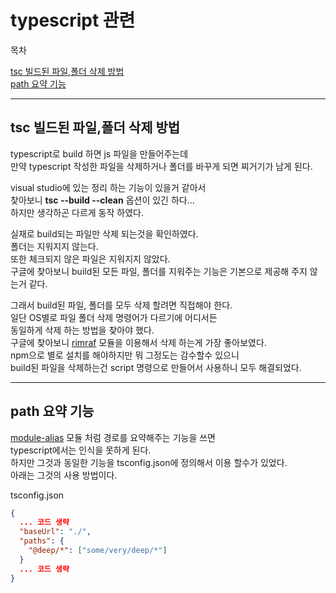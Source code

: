 # typescript 관련

목차

[tsc 빌드된 파일,폴더 삭제 방법](#tsc-빌드된-파일,폴더-삭제-방법)  
[path 요약 기능](#path-요약-기능)  

---

## tsc 빌드된 파일,폴더 삭제 방법

typescript로 build 하면 js 파일을 만들어주는데  
만약 typescript 작성한 파일을 삭제하거나 폴더를 바꾸게 되면 찌거기가 남게 된다.  

visual studio에 있는 정리 하는 기능이 있을거 같아서  
찾아보니 **tsc --build --clean** 옵션이 있긴 하다...  
하지만 생각하곤 다르게 동작 하였다.  

실재로 build되는 파일만 삭제 되는것을 확인하였다.  
폴더는 지워지지 않는다.  
또한 체크되지 않은 파일은 지워지지 않았다.  
구글에 찾아보니 build된 모든 파일, 폴더를 지워주는 기능은 기본으로 제공해 주지 않는거 같다.  

그래서 build된 파일, 폴더를 모두 삭제 할려면 직접해야 한다.  
일단 OS별로 파일 폴더 삭제 명령어가 다르기에 어디서든  
동일하게 삭제 하는 방법을 찾아야 했다.  
구글에 찾아보니 [rimraf](../npm/modules/rimraf.md) 모듈을 이용해서 삭제 하는게 가장 좋아보였다.  
npm으로 별로 설치를 해야하지만 뭐 그정도는 감수할수 있으니  
build된 파일을 삭제하는건 script 명령으로 만들어서 사용하니 모두 해결되었다.

---

## path 요약 기능

[module-alias](../npm/modules/module-alias.md) 모듈 처럼 경로를 요약해주는 기능을 쓰면  
typescript에서는 인식을 못하게 된다.  
하지만 그것과 동일한 기능을 tsconfig.json에 정의해서 이용 할수가 있었다.  
아래는 그것의 사용 방법이다.

tsconfig.json

``` json
{
  ... 코드 생략
  "baseUrl": "./",
  "paths": {
    "@deep/*": ["some/very/deep/*"]
  }
  ... 코드 생략
}
```
